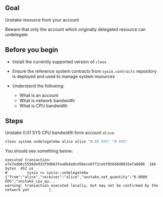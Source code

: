 ## Goal

Unstake resource from your account

Beware that only the account which originally delegated resource can undelegate

## Before you begin

* Install the currently supported version of `cleos`

* Ensure the reference system contracts from `sysio.contracts` repository is deployed and used to manage system resources

* Understand the following:
  * What is an account
  * What is network bandwidth
  * What is CPU bandwidth

## Steps

Unstake 0.01 SYS CPU bandwidth form account `alice`:

```sh
cleos system undelegatebw alice alice "0.01 SYS" "0 SYS"
```

You should see something below:

```console
executed transaction: e7e7edb6c5556de933f9d663fea8b4a9cd56ece6ff2cebf056ddd0835efa6606  184 bytes  452 us
#         sysio <= sysio::undelegatebw          {"from":"alice","receiver":"alice","unstake_net_quantity":"0.0000 EOS","unstake_cpu_qu...
warning: transaction executed locally, but may not be confirmed by the network yet         ]
```

